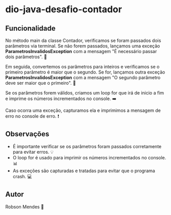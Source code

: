 # dio-java-desafio-contador

## Funcionalidade

No método main da classe Contador, verificamos se foram passados dois parâmetros via terminal. Se não forem passados, lançamos uma exceção **ParametrosInvalidosException** com a mensagem "É necessário passar dois parâmetros". 🚨

Em seguida, convertemos os parâmetros para inteiros e verificamos se o primeiro parâmetro é maior que o segundo. Se for, lançamos outra exceção **ParametrosInvalidosException** com a mensagem "O segundo parâmetro deve ser maior que o primeiro". 🤔

Se os parâmetros forem válidos, criamos um loop for que irá de inicio a fim e imprime os números incrementados no console. ➡️

Caso ocorra uma exceção, capturamos ela e imprimimos a mensagem de erro no console de erro. ❗️

## Observações

* É importante verificar se os parâmetros foram passados corretamente para evitar erros. 💡
* O loop for é usado para imprimir os números incrementados no console. 📊
* As exceções são capturadas e tratadas para evitar que o programa crash. 💻

## Autor

Robson Mendes 👋



